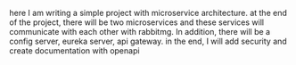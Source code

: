 here I am writing a simple project with microservice architecture. at the end of the project, there will be two microservices and these services will communicate with each other with rabbitmg. In addition, there will be a config server, eureka server, api gateway. in the end, I will add security and create documentation with openapi
